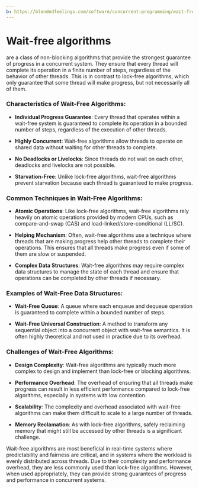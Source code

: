 ```yaml
---
b: https://blendedfeelings.com/software/concurrent-programming/wait-free-algorithm.md
---
```


# Wait-free algorithms 
are a class of non-blocking algorithms that provide the strongest guarantee of progress in a concurrent system. They ensure that every thread will complete its operation in a finite number of steps, regardless of the behavior of other threads. This is in contrast to lock-free algorithms, which only guarantee that some thread will make progress, but not necessarily all of them.

### Characteristics of Wait-Free Algorithms:

- **Individual Progress Guarantee**: Every thread that operates within a wait-free system is guaranteed to complete its operation in a bounded number of steps, regardless of the execution of other threads.

- **Highly Concurrent**: Wait-free algorithms allow threads to operate on shared data without waiting for other threads to complete.

- **No Deadlocks or Livelocks**: Since threads do not wait on each other, deadlocks and livelocks are not possible.

- **Starvation-Free**: Unlike lock-free algorithms, wait-free algorithms prevent starvation because each thread is guaranteed to make progress.

### Common Techniques in Wait-Free Algorithms:

- **Atomic Operations**: Like lock-free algorithms, wait-free algorithms rely heavily on atomic operations provided by modern CPUs, such as compare-and-swap (CAS) and load-linked/store-conditional (LL/SC).

- **Helping Mechanism**: Often, wait-free algorithms use a technique where threads that are making progress help other threads to complete their operations. This ensures that all threads make progress even if some of them are slow or suspended.

- **Complex Data Structures**: Wait-free algorithms may require complex data structures to manage the state of each thread and ensure that operations can be completed by other threads if necessary.

### Examples of Wait-Free Data Structures:

- **Wait-Free Queue**: A queue where each enqueue and dequeue operation is guaranteed to complete within a bounded number of steps.

- **Wait-Free Universal Construction**: A method to transform any sequential object into a concurrent object with wait-free semantics. It is often highly theoretical and not used in practice due to its overhead.

### Challenges of Wait-Free Algorithms:

- **Design Complexity**: Wait-free algorithms are typically much more complex to design and implement than lock-free or blocking algorithms.

- **Performance Overhead**: The overhead of ensuring that all threads make progress can result in less efficient performance compared to lock-free algorithms, especially in systems with low contention.

- **Scalability**: The complexity and overhead associated with wait-free algorithms can make them difficult to scale to a large number of threads.

- **Memory Reclamation**: As with lock-free algorithms, safely reclaiming memory that might still be accessed by other threads is a significant challenge.

Wait-free algorithms are most beneficial in real-time systems where predictability and fairness are critical, and in systems where the workload is evenly distributed across threads. Due to their complexity and performance overhead, they are less commonly used than lock-free algorithms. However, when used appropriately, they can provide strong guarantees of progress and performance in concurrent systems.